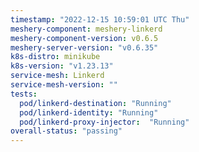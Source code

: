 ```yaml
---
timestamp: "2022-12-15 10:59:01 UTC Thu"
meshery-component: meshery-linkerd
meshery-component-version: v0.6.5
meshery-server-version: "v0.6.35"
k8s-distro: minikube
k8s-version: "v1.23.13"
service-mesh: Linkerd
service-mesh-version: ""
tests:
  pod/linkerd-destination: "Running"
  pod/linkerd-identity: "Running"
  pod/linkerd-proxy-injector:  "Running"
overall-status: "passing"
---
```

